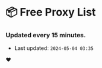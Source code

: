 # :package: Free Proxy List
### Updated every 15 minutes.

- Last updated: `2024-05-04 03:35`

:heart:
